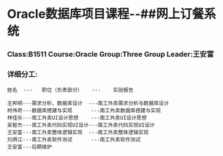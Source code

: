 # Oracle数据库项目课程--##网上订餐系统

### Class:B1511  Course:Oracle  Group:Three  Group Leader:王安富

### 详细分工:

	姓名  ---   职位（负责部分）   ---    实验报告

	王邦明---需求分析，数据库设计  ---南工外卖需求分析与数据库设计
	柯伟奇---数据库搭建与实现      ---南工外卖数据库搭建与实现
	林佳乐---南工外卖UI设计思想    ---南工外卖UI设计思想
	吴智杰---南工外卖代码实现UI设计---南工外卖代码实现UI设计
	王安富---南工外卖整体逻辑实现  ---南工外卖整体逻辑实现
	刘炳江---南工外卖软件测试      ---南工外卖软件测试
	王安富---后期维护
